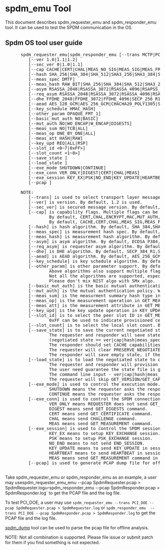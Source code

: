 # spdm_emu Tool

This document describes spdm_requester_emu and spdm_responder_emu tool. It can be used to test the SPDM communication in the OS.

## Spdm OS tool user guide

   <pre>
      spdm_requester_emu|spdm_responder_emu [--trans MCTP|PCI_DOE]
         [--ver 1.0|1.1|1.2]
         [--sec_ver 0|1.0|1.1]
         [--cap CACHE|CERT|CHAL|MEAS_NO_SIG|MEAS_SIG|MEAS_FRESH|ENCRYPT|MAC|MUT_AUTH|KEY_EX|PSK|PSK_WITH_CONTEXT|ENCAP|HBEAT|KEY_UPD|HANDSHAKE_IN_CLEAR|PUB_KEY_ID|CHUNK|ALIAS_CERT]
         [--hash SHA_256|SHA_384|SHA_512|SHA3_256|SHA3_384|SHA3_512|SM3_256]
         [--meas_spec DMTF]
         [--meas_hash RAW_BIT|SHA_256|SHA_384|SHA_512|SHA3_256|SHA3_384|SHA3_512|SM3_256]
         [--asym RSASSA_2048|RSASSA_3072|RSASSA_4096|RSAPSS_2048|RSAPSS_3072|RSAPSS_4096|ECDSA_P256|ECDSA_P384|ECDSA_P521|SM2_P256|EDDSA_25519|EDDSA_448]
         [--req_asym RSASSA_2048|RSASSA_3072|RSASSA_4096|RSAPSS_2048|RSAPSS_3072|RSAPSS_4096|ECDSA_P256|ECDSA_P384|ECDSA_P521|SM2_P256|EDDSA_25519|EDDSA_448]
         [--dhe FFDHE_2048|FFDHE_3072|FFDHE_4096|SECP_256_R1|SECP_384_R1|SECP_521_R1|SM2_P256]
         [--aead AES_128_GCM|AES_256_GCM|CHACHA20_POLY1305|SM4_128_GCM]
         [--key_schedule HMAC_HASH]
         [--other_param OPAQUE_FMT_1]
         [--basic_mut_auth NO|BASIC]
         [--mut_auth NO|WO_ENCAP|W_ENCAP|DIGESTS]
         [--meas_sum NO|TCB|ALL]
         [--meas_op ONE_BY_ONE|ALL]
         [--meas_att HASH|RAW]
         [--key_upd REQ|ALL|RSP]
         [--slot_id <0~7|0xFF>]
         [--slot_count <1~8>]
         [--save_state <NegotiateStateFileName>]
         [--load_state <NegotiateStateFileName>]
         [--exe_mode SHUTDOWN|CONTINUE]
         [--exe_conn VER_ONLY|DIGEST|CERT|CHAL|MEAS]
         [--exe_session KEY_EX|PSK|NO_END|KEY_UPDATE|HEARTBEAT|MEAS]
         [--pcap <PcapFileName>]

      NOTE:
         [--trans] is used to select transport layer message. By default, MCTP is used.
         [--ver] is version. By default, 1.2 is used.
         [--sec_ver] is secured message version. By default, 1.0 is used. 0 means no secured message version negotiation.
         [--cap] is capability flags. Multiple flags can be set together. Please use ',' for them.
                 By default, CERT,CHAL,ENCRYPT,MAC,MUT_AUTH,KEY_EX,PSK,ENCAP,HBEAT,KEY_UPD,HANDSHAKE_IN_CLEAR is used for Requester.
                 By default, CACHE,CERT,CHAL,MEAS_SIG,MEAS_FRESH,ENCRYPT,MAC,MUT_AUTH,KEY_EX,PSK_WITH_CONTEXT,ENCAP,HBEAT,KEY_UPD,HANDSHAKE_IN_CLEAR is used for Responder.
         [--hash] is hash algorithm. By default, SHA_384,SHA_256 is used.
         [--meas_spec] is measurement hash spec. By default, DMTF is used.
         [--meas_hash] is measurement hash algorithm. By default, SHA_512,SHA_384,SHA_256 is used.
         [--asym] is asym algorithm. By default, ECDSA_P384,ECDSA_P256 is used.
         [--req_asym] is requester asym algorithm. By default, RSAPSS_3072,RSAPSS_2048,RSASSA_3072,RSASSA_2048 is used.
         [--dhe] is DHE algorithm. By default, SECP_384_R1,SECP_256_R1,FFDHE_3072,FFDHE_2048 is used.
         [--aead] is AEAD algorithm. By default, AES_256_GCM,CHACHA20_POLY1305 is used.
         [--key_schedule] is key schedule algorithm. By default, HMAC_HASH is used.
         [--other_param] is other parameter support. By default, OPAQUE_FMT_1 is used.
                 Above algorithms also support multiple flags. Please use ',' for them.
                 Not all the algorithms are supported, especially SHA3, EDDSA, and SMx.
                 Please don't mix NIST algo with SMx algo.
         [--basic_mut_auth] is the basic mutual authentication policy. BASIC is used in CHALLENGE_AUTH. By default, BASIC is used.
         [--mut_auth] is the mutual authentication policy. WO_ENCAP, W_ENCAP or DIGESTS is used in KEY_EXCHANGE_RSP. By default, W_ENCAP is used.
         [--meas_sum] is the measurment summary hash type in CHALLENGE_AUTH, KEY_EXCHANGE_RSP and PSK_EXCHANGE_RSP. By default, ALL is used.
         [--meas_op] is the measurement operation in GET_MEASUREMEMT. By default, ONE_BY_ONE is used.
         [--meas_att] is the measurement attribute in GET_MEASUREMEMT. By default, HASH is used.
         [--key_upd] is the key update operation in KEY_UPDATE. By default, ALL is used. RSP will trigger encapsulated KEY_UPDATE.
         [--slot_id] is to select the peer slot ID in GET_MEASUREMENT, CHALLENGE_AUTH, KEY_EXCHANGE and FINISH. By default, 0 is used.
                 0xFF can be used to indicate provisioned certificate chain. No GET_CERTIFICATE is needed.
         [--slot_count] is to select the local slot count. By default, 3 is used.
         [--save_state] is to save the current negotiated state to a write-only file.
                 The requester and responder will save state after GET_VERSION/GET_CAPABILLITIES/NEGOTIATE_ALGORITHMS.
                 (negotiated state == ver|cap|hash|meas_spec|meas_hash|asym|req_asym|dhe|aead|key_schedule|other_param)
                 The responder should set CACHE capabilities, otherwise the state will not be saved.
                 The requester will clear PRESERVE_NEGOTIATED_STATE_CLEAR bit in END_SESSION to preserve, otherwise this bit is set.
                 The responder will save empty state, if the requester sets PRESERVE_NEGOTIATED_STATE_CLEAR bit in END_SESSION.
         [--load_state] is to load the negotiated state to current session from a read-only file.
                 The requester and responder will provision the state just after SPDM context is created.
                 The user need guarantee the state file is gnerated correctly.
                 The command line input - ver|cap|hash|meas_spec|meas_hash|asym|req_asym|dhe|aead|key_schedule|other_param are ignored.
                 The requester will skip GET_VERSION/GET_CAPABILLITIES/NEGOTIATE_ALGORITHMS.
         [--exe_mode] is used to control the execution mode. By default, it is SHUTDOWN.
                 SHUTDOWN means the requester asks the responder to stop.
                 CONTINUE means the requester asks the responder to preserve the current SPDM context.
         [--exe_conn] is used to control the SPDM connection. By default, it is DIGEST,CERT,CHAL,MEAS.
                 VER_ONLY means REQUESTER does not send GET_CAPABILITIES/NEGOTIATE_ALGORITHMS. It is used for quick symmetric authentication with PSK.
                 DIGEST means send GET_DIGESTS command.
                 CERT means send GET_CERTIFICATE command.
                 CHAL means send CHALLENGE command.
                 MEAS means send GET_MEASUREMENT command.
         [--exe_session] is used to control the SPDM session. By default, it is KEY_EX,PSK,KEY_UPDATE,HEARTBEAT,MEAS.
                 KEY_EX means to setup KEY_EXCHANGE session.
                 PSK means to setup PSK_EXCHANGE session.
                 NO_END means to not send END_SESSION.
                 KEY_UPDATE means to send KEY_UPDATE in session.
                 HEARTBEAT means to send HEARTBEAT in session.
                 MEAS means send GET_MEASUREMENT command in session.
         [--pcap] is used to generate PCAP dump file for offline analysis.
   </pre>

   Take spdm_requester_emu or spdm_responder_emu as an example, a user may usespdm_requester_emu_emu --pcap SpdmRequester.pcap > SpdmRequester.log` or `spdm_responder_emu --pcap SpdmResponder.pcap > SpdmResponder.log` to get the PCAP file and the log file.

   To test PCI_DOE, a user may use `spdm_requester_emu --trans PCI_DOE --pcap SpdmRequester.pcap > SpdmRequester.log` or `spdm_responder_emu  --trans PCI_DOE --pcap SpdmResponder.pcap > SpdmResponder.log` to get the PCAP file and the log file.

   [spdm_dump](https://github.com/DMTF/spdm-dump/blob/main/doc/spdm_dump.md) tool can be used to parse the pcap file for offline analysis.

   NOTE: Not all combination is supported. Please file issue or submit patch for them if you find something is not expected.
